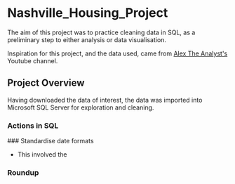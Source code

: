 # Nashville_Housing_Project

The aim of this project was to practice cleaning data in SQL, as a preliminary step to either analysis or data visualisation.

Inspiration for this project, and the data used, came from [Alex The Analyst's](https://www.youtube.com/channel/UC7cs8q-gJRlGwj4A8OmCmXg) Youtube channel.


## Project Overview

Having downloaded the data of interest, the data was imported into Microsoft SQL Server for exploration and cleaning.

### Actions in SQL

### Standardise date formats
   - This involved the 

### Roundup
